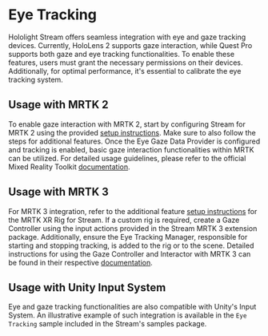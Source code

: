 # Eye Tracking

Hololight Stream offers seamless integration with eye and gaze tracking devices. Currently, HoloLens 2 supports gaze interaction, while Quest Pro supports both gaze and eye tracking functionalities. To enable these features, users must grant the necessary permissions on their devices. Additionally, for optimal performance, it's essential to calibrate the eye tracking system.

## Usage with MRTK 2

To enable gaze interaction with MRTK 2, start by configuring Stream for MRTK 2 using the provided [setup instructions](mrtk2_extension.md). Make sure to also follow the steps for additional features. Once the Eye Gaze Data Provider is configured and tracking is enabled, basic gaze interaction functionalities within MRTK can be utilized. For detailed usage guidelines, please refer to the official Mixed Reality Toolkit [documentation](https://learn.microsoft.com/en-us/windows/mixed-reality/mrtk-unity/mrtk2/features/input/eye-tracking/eye-tracking-main?view=mrtkunity-2022-05).

## Usage with MRTK 3

For MRTK 3 integration, refer to the additional feature [setup instructions](mrtk3_extension.md) for the MRTK XR Rig for Stream. If a custom rig is required, create a Gaze Controller using the input actions provided in the Stream MRTK 3 extension package. Additionally, ensure the Eye Tracking Manager, responsible for starting and stopping tracking, is added to the rig or to the scene. Detailed instructions for using the Gaze Controller and Interactor with MRTK 3 can be found in their respective [documentation](https://learn.microsoft.com/en-us/windows/mixed-reality/mrtk-unity/mrtk3-input/packages/input/eye-tracking).

## Usage with Unity Input System

Eye and gaze tracking functionalities are also compatible with Unity's Input System. An illustrative example of such integration is available in the `Eye Tracking` sample included in the Stream's samples package.

